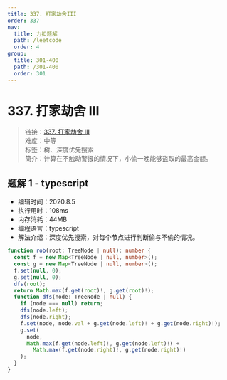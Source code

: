 ```yaml
---
title: 337. 打家劫舍III
order: 337
nav:
  title: 力扣题解
  path: /leetcode
  order: 4
group:
  title: 301-400
  path: /301-400
  order: 301
---
```


# 337. 打家劫舍 III

> 链接：[337. 打家劫舍 III](https://leetcode-cn.com/problems/house-robber-iii/)  
> 难度：中等  
> 标签：树、深度优先搜索  
> 简介：计算在不触动警报的情况下，小偷一晚能够盗取的最高金额。

## 题解 1 - typescript

- 编辑时间：2020.8.5
- 执行用时：108ms
- 内存消耗：44MB
- 编程语言：typescript
- 解法介绍：深度优先搜索，对每个节点进行判断偷与不偷的情况。

```typescript
function rob(root: TreeNode | null): number {
  const f = new Map<TreeNode | null, number>();
  const g = new Map<TreeNode | null, number>();
  f.set(null, 0);
  g.set(null, 0);
  dfs(root);
  return Math.max(f.get(root)!, g.get(root)!);
  function dfs(node: TreeNode | null) {
    if (node === null) return;
    dfs(node.left);
    dfs(node.right);
    f.set(node, node.val + g.get(node.left)! + g.get(node.right)!);
    g.set(
      node,
      Math.max(f.get(node.left)!, g.get(node.left)!) +
        Math.max(f.get(node.right)!, g.get(node.right)!)
    );
  }
}
```
